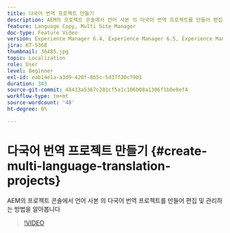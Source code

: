 ```yaml
---
title: 다국어 번역 프로젝트 만들기
description: AEM의 프로젝트 콘솔에서 언어 사본 의 다국어 번역 프로젝트를 만들어 편집 및 관리하는 방법을 알아봅니다
feature: Language Copy, Multi Site Manager
doc-type: Feature Video
version: Experience Manager 6.4, Experience Manager 6.5, Experience Manager as a Cloud Service
jira: KT-5368
thumbnail: 36485.jpg
topic: Localization
role: User
level: Beginner
exl-id: eab14e1a-a3d9-420f-8b5c-5d37f30c79b1
duration: 343
source-git-commit: 48433a5367c281cf5a1c106b08a1306f1b0e8ef4
workflow-type: tm+mt
source-wordcount: '48'
ht-degree: 0%

---
```


# 다국어 번역 프로젝트 만들기 {#create-multi-language-translation-projects}

AEM의 프로젝트 콘솔에서 언어 사본 의 다국어 번역 프로젝트를 만들어 편집 및 관리하는 방법을 알아봅니다

>[!VIDEO](https://video.tv.adobe.com/v/36485?quality=12&learn=on)
